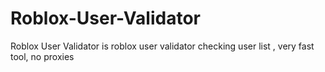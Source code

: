 # Roblox-User-Validator
Roblox User Validator is roblox user validator checking user list , very fast tool, no proxies
